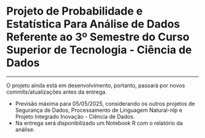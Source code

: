 # Projeto de Probabilidade e Estatística Para Análise de Dados Referente ao 3º Semestre do Curso Superior de Tecnologia - Ciência de Dados
---

O projeto ainda está em desenvolvimento, portanto, passará por novos commits/atualizações antes da entrega.
- Previsão máxima para 05/05/2025, considerando os outros projetos de Segurança de Dados, Processamento de Linguagem Natural-nlp e Projeto Integrado Inovação - Ciência de Dados.
- Na entrega será disponibilizado um Notebook R com o relatório da análise.
